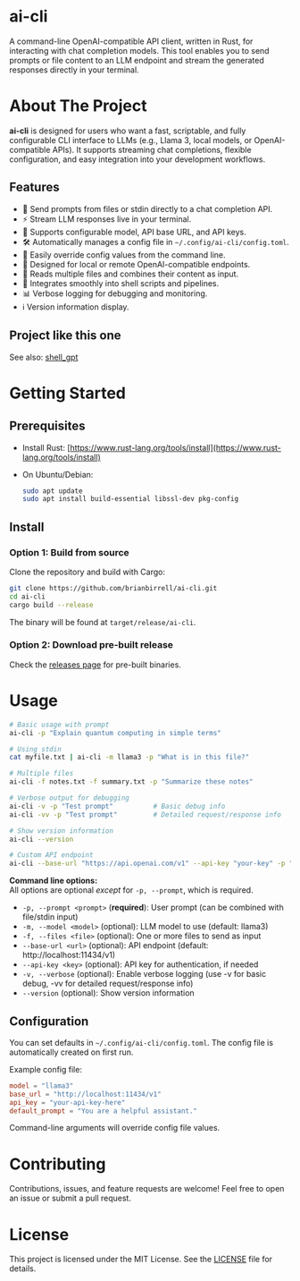 # ai-cli

A command-line OpenAI-compatible API client, written in Rust, for interacting with chat completion models. This tool enables you to send prompts or file content to an LLM endpoint and stream the generated responses directly in your terminal.

# About The Project

**ai-cli** is designed for users who want a fast, scriptable, and fully configurable CLI interface to LLMs (e.g., Llama 3, local models, or OpenAI-compatible APIs). It supports streaming chat completions, flexible configuration, and easy integration into your development workflows.

## Features

- 📝 Send prompts from files or stdin directly to a chat completion API.
- ⚡ Stream LLM responses live in your terminal.
- 🔑 Supports configurable model, API base URL, and API keys.
- 🛠️ Automatically manages a config file in `~/.config/ai-cli/config.toml`.
- 🧩 Easily override config values from the command line.
- 🐧 Designed for local or remote OpenAI-compatible endpoints.
- 📂 Reads multiple files and combines their content as input.
- 🔄 Integrates smoothly into shell scripts and pipelines.
- 📊 Verbose logging for debugging and monitoring.
- ℹ️ Version information display.

## Project like this one

See also: [shell_gpt](https://github.com/TheR1D/shell_gpt?tab=readme-ov-file)

# Getting Started

## Prerequisites

- Install Rust: [https://www.rust-lang.org/tools/install](https://www.rust-lang.org/tools/install)
  
- On Ubuntu/Debian:
  
  ```sh
  sudo apt update
  sudo apt install build-essential libssl-dev pkg-config
  ```
  

## Install

### Option 1: Build from source

Clone the repository and build with Cargo:

```sh
git clone https://github.com/brianbirrell/ai-cli.git
cd ai-cli
cargo build --release
```

The binary will be found at `target/release/ai-cli`.

### Option 2: Download pre-built release

Check the [releases page](https://github.com/brianbirrell/ai-cli/releases) for pre-built binaries.

# Usage

```sh
# Basic usage with prompt
ai-cli -p "Explain quantum computing in simple terms"

# Using stdin
cat myfile.txt | ai-cli -m llama3 -p "What is in this file?"

# Multiple files
ai-cli -f notes.txt -f summary.txt -p "Summarize these notes"

# Verbose output for debugging
ai-cli -v -p "Test prompt"          # Basic debug info
ai-cli -vv -p "Test prompt"         # Detailed request/response info

# Show version information
ai-cli --version

# Custom API endpoint
ai-cli --base-url "https://api.openai.com/v1" --api-key "your-key" -p "Hello"
```

**Command line options:**  
All options are optional _except_ for `-p, --prompt`, which is required.

- `-p, --prompt <prompt>` (**required**): User prompt (can be combined with file/stdin input)
- `-m, --model <model>` (optional): LLM model to use (default: llama3)
- `-f, --files <file>` (optional): One or more files to send as input
- `--base-url <url>` (optional): API endpoint (default: http://localhost:11434/v1)
- `--api-key <key>` (optional): API key for authentication, if needed
- `-v, --verbose` (optional): Enable verbose logging (use -v for basic debug, -vv for detailed request/response info)
- `--version` (optional): Show version information

## Configuration

You can set defaults in `~/.config/ai-cli/config.toml`. The config file is automatically created on first run.

Example config file:
```toml
model = "llama3"
base_url = "http://localhost:11434/v1"
api_key = "your-api-key-here"
default_prompt = "You are a helpful assistant."
```

Command-line arguments will override config file values.

# Contributing

Contributions, issues, and feature requests are welcome! Feel free to open an issue or submit a pull request.

# License

This project is licensed under the MIT License. See the [LICENSE](LICENSE) file for details.